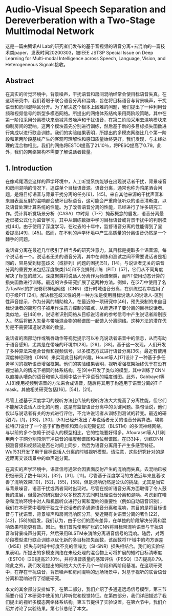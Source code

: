 # Audio-Visual Speech Separation and Dereverberation with a Two-Stage Multimodal Network

这是一篇由腾讯AI Lab的研究者们发布的基于音视频的语音分离+去混响的一篇技术类paper，发表时间20200303，被IEEE JSTSP Special Issue on Deep Learning for Multi-modal Intelligence across Speech, Language, Vision, and Heterogeneous Signals接收。

## Abstract

在真实的听觉环境中，背景噪声，干扰语音和房间混响经常会使目标语音失真。在这项研究中，我们着眼于联合语音分离和混响，旨在将目标语音与背景噪声，干扰语音和房间混响区分开。为了解决这个根本上困难的问题，我们提出了一种利用音频和视频信号的新型多模态网络。所提出的网络体系结构采用两阶段策略，其中在第一阶段采用分离模块来衰减背景噪声和干扰语音，在第二阶段采用去混响模块来抑制房间的混响。这两个模块首先分别进行训练，然后基于新的多目标损失函数进行集成以进行联合训练。我们的实验结果表明，所提出的多模态网络比几个第一阶段和第两阶段基线产生的客观可理解性和感知质量始终更好。我们发现，与未经处理的混合物相比，我们的网络将ESTOI提高了21.10％，将PESQ提高了0.79。此外，我们的网络架构不需要了解说话者数量。

## 1. Introduction

在像鸡尾酒会这样的声学环境中，人工听觉系统能够在出现说话者干扰，背景噪音和房间混响的情况下，追踪单个目标语音源。语音分离，通常也称为鸡尾酒会问题，是将目标语音与背景干扰分离的任务[6]，[45]。来自其他来源的干扰声音和来自表面反射的混响都会破坏目标语音，这可能会严重降低听众的语音清晰度，以及语音处理计算系统的性能。为了改善语音分离的性能，已经进行了许多研究工作。受计算听觉场景分析（CASA）中时频（T-F）掩蔽概念的启发，语音分离最近已被公式化为监督学习，其中从训练数据中学习目标语音或背景干扰中的判别模式[44]。由于使用了深度学习，在过去的十年中，监督语音分离的性能得到了显着提高[49]，[45]。然而，在不利的声学环境中产生高质量的分离语音仍然是一个棘手的问题。

说话者分离在最近几年吸引了相当多的研究注意力，其目标是提取多个语音源，每个说话者一个。说话者无关的语音分离，其中在训练和测试之间不需要说话者是相同的，容易受到标签歧义（或排列）问题的困扰[51]，[14]。与说话者无关的语音分离的重要方法包括深度聚类[14]和不变排列训练（PIT）[57]，它们从不同角度解决了标签的歧义。深度聚类将说话人分离作为频谱聚类，而PIT使用动态计算的损失函数进行训练。最近的许多研究扩展了这两种方法。例如，在[27]中使用了名为TasNet的扩张卷积神经网络（CNN）进行时域语音分离，在训练过程中应用了句子级PIT [24]。解决标签歧义性的另一种方法是使用目标说话人的说话人-区别性声音提示，作为分离的辅助输入。在最近的一项研究中[46]，预先录制的来自目标说话者的简短句子被用作注意力控制的锚点，从而选择了要分离的目标说话者。类似地，在[48]中，说话者识别网络从目标说话者的参考信号中产生说话者辨别嵌入。然后将嵌入矢量与带噪混合物的频谱图一起馈入分离网络。这种方法的潜在优势是不需要知道说话者的数量。

说话者的面部动作或嘴唇动作等视觉提示可以补充说话者语音中的信息，从而有助于语音感知，尤其是在带噪的环境中[28]，[29]，[38]。基于这一发现，人们开发了多种算法来组合音频和视频信号，以多模态方式进行语音分离[36]。最近有使用深度神经网络（DNN）来实现此目标的兴趣。Houet等人[17]设计了一种基于多任务学习的视听语音增强框架。他们的实验结果表明，视听增强框架始终优于在没有视觉输入的情况下相同的体系结构。在[9]中开发了类似的模型，其中训练了CNN以直接从嘈杂的语音和输入视频中估计干净语音的幅度谱图。此外，Gabbayet等人[8]使用视频到语音的方法来合成语音，随后将其用于构造用于语音分离的T-F mask。其他相关研究包括[16]，[54]，[21]。

尽管上述基于深度学习的视听方法比传统的视听方法大大提高了分离性能，但它们不能解决说话人泛化的问题，这是有监督语音分离中的关键问题。换句话说，他们仅以与说话者有关的方式进行评估，不允许说话者从训练到测试的转变。最近的研究[7]，[1]，[33]，[30]，[53]已经开发出了与说话者无关的语音分离算法。埃弗拉特[7]设计了一个基于扩散卷积和双向长短期记忆（BLSTM）的多流神经网络，与以前的多个依赖于说话人的模型相比，它的性能要好得多。Afouraset等人[1]利用两个子网分别预测干净语音的幅度频谱图和相位频谱图。在[33]中，训练DNN预测音频和视频流是否在时间上同步，然后为语音分离用于产生多感官特征。Wu[53]开发了用于目标说话人分离的时域视听模型。请注意，这些研究针对的是近距离交谈场景中的单声道分离。

在真实的声学环境中，语音信号通常会因表面反射产生的混响而失真。去混响已被积极研究了数十年[3]，[32]，[31]，[11]。尽管基于深度学习的方法近年来显着改善了混响效果[10]，[52]，[55]，[58]，但是混响仍然是公认的挑战，尤其是当它与背景噪音，语音干扰或两者同时出现时。尽管在视听语音分离方面取得了令人鼓舞的进展，但最近的研究很少以多模态方式同时处理语音分离和混响。考虑到在嘈杂和混响环境中对人和机器听众进行分离和混响的重要性（例如自动语音识别），我们在本研究中着眼于独立于说话者的多通道语音分离和混响，其目的是将目标语音与干扰语音，背景噪声和房间混响区分开。受近期有关语音分离的著作[22]，[42]，[58]的启发，我们认为，由于它们的固有差异，在单独的阶段解决分离和混响效果可能更有效。因此，我们首先使用扩张的CNN将目标带混响语音与干扰语音和背景噪声分离开，然后采用BLSTM来消除分离语音信号的混响。随后，对两阶段模型进行联合训练以优化新的多目标损失函数，该函数将TF域中的均方误差（MSE）损失与时域中标度不变的信噪比（SI-SNR）损失相结合。我们的实验结果表明，所提出的多模态网络在未经处理的混合物上可将扩展的短时目标清晰度（ESTOI）[20]提高21.10％，并将语音质量的感知评估（PESQ）[37]提高0.79。除此之外，我们发现提出的网络大大优于几个一阶段和两阶段基准。在这项研究中，在存在干扰语音，背景噪声和房间混响的远场场景中，对基于视听的联合语音分离和混响进行了彻底研究。

本文的其余部分安排如下。在第二部分，我们介绍了多通道远场信号模型。第三节简要介绍了本研究中使用的几种听觉和视觉特征。在第四部分，我们详细描述了我们提出的视听多模态网络体系结构。第五节提供了实验设置。在第六节中，我们介绍并讨论了实验结果。第七节总结了本文。

